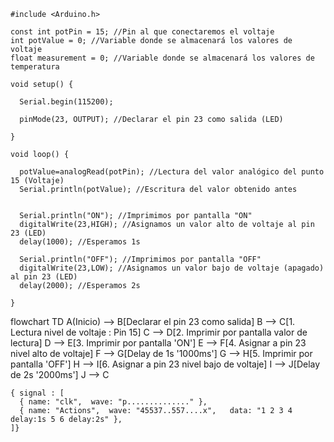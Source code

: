 ```
#include <Arduino.h>

const int potPin = 15; //Pin al que conectaremos el voltaje
int potValue = 0; //Variable donde se almacenará los valores de voltaje
float measurement = 0; //Variable donde se almacenará los valores de temperatura

void setup() {

  Serial.begin(115200);

  pinMode(23, OUTPUT); //Declarar el pin 23 como salida (LED)

}

void loop() {

  potValue=analogRead(potPin); //Lectura del valor analógico del punto 15 (Voltaje)
  Serial.println(potValue); //Escritura del valor obtenido antes

  
  Serial.println("ON"); //Imprimimos por pantalla "ON"
  digitalWrite(23,HIGH); //Asignamos un valor alto de voltaje al pin 23 (LED)
  delay(1000); //Esperamos 1s

  Serial.println("OFF"); //Imprimimos por pantalla "OFF"
  digitalWrite(23,LOW); //Asignamos un valor bajo de voltaje (apagado) al pin 23 (LED)
  delay(2000); //Esperamos 2s

}
```

<div class="mermaid">
flowchart TD
    A(Inicio) --> B[Declarar el pin 23 como salida]
    B --> C[1. Lectura nivel de voltaje  : Pin 15]
    C --> D[2. Imprimir por pantalla valor de lectura]
    D --> E[3. Imprimir por pantalla 'ON']
    E --> F[4. Asignar a pin 23 nivel alto de voltaje]
    F --> G[Delay de 1s '1000ms']
    G --> H[5. Imprimir por pantalla 'OFF']
    H --> I[6. Asignar a pin 23 nivel bajo de voltaje]
    I --> J[Delay de 2s '2000ms']
    J --> C
</div>

```wavedrom
{ signal : [
  { name: "clk",  wave: "p.............." },
  { name: "Actions",  wave: "45537..557....x",   data: "1 2 3 4 delay:1s 5 6 delay:2s" },
]}
```